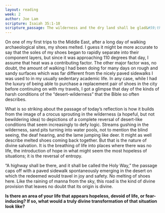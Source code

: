 ```yaml
---
layout: reading
week: 2
author: Joe Lam
scripture: Isaiah 35:1-10
scripture_passage: The wilderness and the dry land shall be glad&#59;the desert shall rejoice and blossom&#59;<br>like the crocus it shall blossom abundantlyand rejoice with joy and shouting.<br>The glory of Lebanon shall be given to it,<br>the majesty of Carmel and Sharon.<br>They shall see the glory of the Lord,<br>the majesty of our God.<br><br>Strengthen the weak hands<br>and make firm the feeble knees.<br>Say to those who are of a fearful heart,<br>“Be strong, do not fear!<br>Here is your God.<br>He will come with vengeance,<br>with terrible recompense.<br>He will come and save you.”<br><br>Then the eyes of the blind shall be opened,<br>and the ears of the deaf shall be opened&#59;<br>then the lame shall leap like a deer,<br>and the tongue of the speechless sing for joy.<br>For waters shall break forth in the wilderness<br>and streams in the desert&#59;<br>the burning sand shall become a pool<br>and the thirsty ground springs of water&#59;<br>the haunt of jackals shall become a swamp&#59;<br>the grass shall become reeds and rushes.<br><br>A highway shall be there,<br>and it shall be called the Holy Way&#59;<br>the unclean shall not travel on it,<br>but it shall be for God’s people&#59;<br>no traveler, not even fools, shall go astray.<br>No lion shall be there,<br>nor shall any ravenous beast come up on it&#59;<br>they shall not be found there,<br>but the redeemed shall walk there.<br>And the ransomed of the Lord shall return<br>and come to Zion with singing&#59;<br>everlasting joy shall be upon their heads&#59;<br>they shall obtain joy and gladness,<br>and sorrow and sighing shall flee away.
---
```


On one of my first trips to the Middle East, after a long day of walking archaeological sites, my shoes melted. I guess it might be more accurate to say that the soles of my shoes began to rapidly separate into their component layers, but since it was approaching 110 degrees that day, I assume that heat was a contributing factor. The other major factor was, no doubt, the amount of walking I had been doing for many days on rough and sandy surfaces which was far different from the nicely paved sidewalks I was used to in my usually sedentary academic life. In any case, while I had the luxury of being able to purchase a replacement pair of shoes in the city before continuing on with my travels, I got a glimpse that day of the kinds of harsh conditions of the “desert-wilderness” that the Bible so often describes.

What is so striking about the passage of today’s reflection is how it builds from the image of a crocus sprouting in the wilderness (a hopeful, but not bewildering idea) to depictions of a complete reversal of desert-like conditions that seem increasingly to defy logic. Streams gushing in the wilderness, sand pits turning into water pools, not to mention the blind seeing, the deaf hearing, and the lame jumping like deer. It might as well describe melted shoes coming back together. But that is the nature of divine salvation. It is the breathing of life into places where there was no life, the introduction of hope in what might seem the most hopeless of situations&#59; it is the reversal of entropy.

“A highway shall be there, and it shall be called the Holy Way,” the passage caps off with a paved sidewalk spontaneously emerging in the desert on which the redeemed would travel in joy and safety. No melting of shoes here. Like the raining of manna from the sky, this road is the kind of divine provision that leaves no doubt that its origin is divine.

<b>Is there an area of your life that appears hopeless, devoid of life, or fear-inducing? If so, what would a truly divine transformation of that situation look like?</b>
